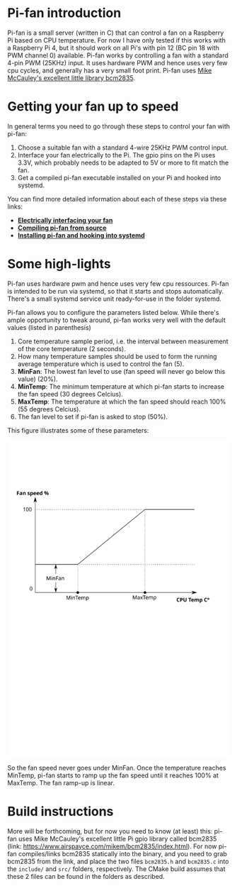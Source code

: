 # Pi-fan introduction
Pi-fan is a small server (written in C) that can control a fan on a Raspberry Pi based on CPU temperature. For now I have only tested if this works with a Raspberry Pi 4, but it should work on all Pi's with pin 12 (BC pin 18 with PWM channel 0) available. Pi-fan works by controlling a fan with a standard 4-pin PWM (25KHz) input. It uses hardware PWM and hence uses very few cpu cycles, and generally has a very small foot print. Pi-fan uses [Mike McCauley's excellent little library bcm2835](https://www.airspayce.com/mikem/bcm2835).


# Getting your fan up to speed
In general terms you need to go through these steps to control your fan with pi-fan:
1. Choose a suitable fan with a standard 4-wire 25KHz PWM control input.
2. Interface your fan electrically to the Pi. The gpio pins on the Pi uses 3.3V, which probably needs to be adapted to 5V or more to fit match the fan.
3. Get a compiled pi-fan executable installed on your Pi and hooked into systemd.

You can find more detailed information about each of these steps via these links:
* [**Electrically interfacing your fan**](docs/electrical_interface.md)
* [**Compiling pi-fan from source**](docs/compiling_pi-fan.md)
* [**Installing pi-fan and hooking into systemd**](systemd_install.md)


# Some high-lights
Pi-fan uses hardware pwm and hence uses very few cpu ressources. Pi-fan is intended to be run  via systemd, so that it starts and stops automatically. There's a small systemd service unit ready-for-use in the folder systemd.

Pi-fan allows you to configure the parameters listed below. While there's ample opportunity to tweak around, pi-fan works very well with the default values (listed in parenthesis)
1. Core temperature sample period, i.e. the interval between measurement of the core temperature (2 seconds).
2. How many temperature samples should be used to form the running average temperature which is used to control the fan (5).
3. **MinFan**: The lowest fan level to use (fan speed will never go below this value) (20%).
4. **MinTemp**: The minimum temperature at which pi-fan starts to increase the fan speed (30 degrees Celcius).
5. **MaxTemp**: The temperature at which the fan speed should reach 100% (55 degrees Celcius).
6. The fan level to set if pi-fan is asked to stop (50%).

This figure illustrates some of these parameters:

![pi-fan regulation](images/regulation.svg "Pi-fan regulation")

So the fan speed never goes under MinFan. Once the temperature reaches MinTemp, pi-fan starts to ramp up the fan speed until it reaches 100% at MaxTemp. The fan ramp-up is linear.

# Build instructions
More will be forthcoming, but for now you need to know (at least) this: pi-fan uses Mike McCauley's excellent little Pi gpio library called bcm2835 (link: https://www.airspayce.com/mikem/bcm2835/index.html). For now pi-fan compiles/links bcm2835 statically into the binary, and you need to grab bcm2835 from the link, and place the two files `bcm2835.h` and `bcm2835.c` into the `include/` and `src/` folders, respectively. The CMake build assumes that these 2 files can be found in the folders as described.



